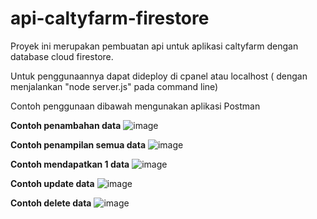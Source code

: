 # api-caltyfarm-firestore
Proyek ini merupakan pembuatan api untuk aplikasi caltyfarm dengan database cloud firestore.

Untuk penggunaannya dapat dideploy di cpanel atau localhost ( dengan menjalankan "node server.js" pada command line)

Contoh penggunaan dibawah mengunakan aplikasi Postman

**Contoh penambahan data**
![image](https://user-images.githubusercontent.com/49330514/102423410-8e533d00-403b-11eb-9971-293ef5d85e77.png)

**Contoh penampilan semua data**
![image](https://user-images.githubusercontent.com/49330514/102423608-fdc92c80-403b-11eb-95ba-d1e8c267afc9.png)

**Contoh mendapatkan 1 data**
![image](https://user-images.githubusercontent.com/49330514/102423545-db371380-403b-11eb-9ca0-21f78b8e72f1.png)

**Contoh update data**
![image](https://user-images.githubusercontent.com/49330514/102423702-3406ac00-403c-11eb-865d-3c6179024258.png)

**Contoh delete data**
![image](https://user-images.githubusercontent.com/49330514/102423879-91026200-403c-11eb-8f9e-751b4a8821d0.png)
